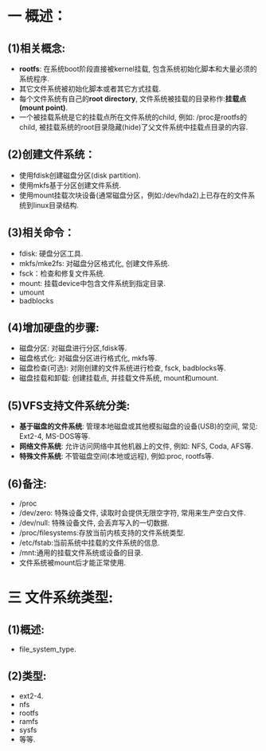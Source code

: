# 一 概述：
## (1)相关概念:
- **rootfs**: 在系统boot阶段直接被kernel挂载, 包含系统初始化脚本和大量必须的系统程序.
- 其它文件系统被初始化脚本或者其它方式挂载.
- 每个文件系统有自己的**root directory**, 文件系统被挂载的目录称作:**挂载点(mount point)**.
- 一个被挂载系统是它的挂载点所在文件系统的child, 例如: /proc是rootfs的child, 被挂载系统的root目录隐藏(hide)了父文件系统中挂载点目录的内容.

## (2)创建文件系统：
- 使用fdisk创建磁盘分区(disk partition).
- 使用mkfs基于分区创建文件系统.
- 使用mount挂载次块设备(通常磁盘分区，例如:/dev/hda2)上已存在的文件系统到linux目录结构.

## (3)相关命令：
- fdisk: 硬盘分区工具.
- mkfs/mke2fs: 对磁盘分区格式化, 创建文件系统.
- fsck：检查和修复文件系统.
- mount: 挂载device中包含文件系统到指定目录.
- umount
- badblocks

## (4)增加硬盘的步骤:
- 磁盘分区: 对磁盘进行分区,fdisk等.
- 磁盘格式化: 对磁盘分区进行格式化, mkfs等.
- 磁盘检查(可选): 对刚创建的文件系统进行检查, fsck, badblocks等.
- 磁盘挂载和卸载: 创建挂载点, 并挂载文件系统, mount和umount.

## (5)VFS支持文件系统分类:
- **基于磁盘的文件系统**: 管理本地磁盘或其他模拟磁盘的设备(USB)的空间, 常见: Ext2-4, MS-DOS等等.
- **网络文件系统**: 允许访问网络中其他机器上的文件, 例如: NFS, Coda, AFS等.
- **特殊文件系统**: 不管磁盘空间(本地或远程), 例如:proc, rootfs等.

## (6)备注: 
- /proc
- /dev/zero: 特殊设备文件, 读取时会提供无限空字符, 常用来生产空白文件.
- /dev/null: 特殊设备文件, 会丢弃写入的一切数据.
- /proc/filesystems:存放当前内核支持的文件系统类型.
- /etc/fstab:当前系统中挂载的文件系统的信息.
- /mnt:通用的挂载文件系统或设备的目录.
- 文件系统被mount后才能正常使用.

# 三 文件系统类型:
## (1)概述:
- file_system_type.

## (2)类型:
- ext2-4.
- nfs
- rootfs
- ramfs
- sysfs
- 等等.